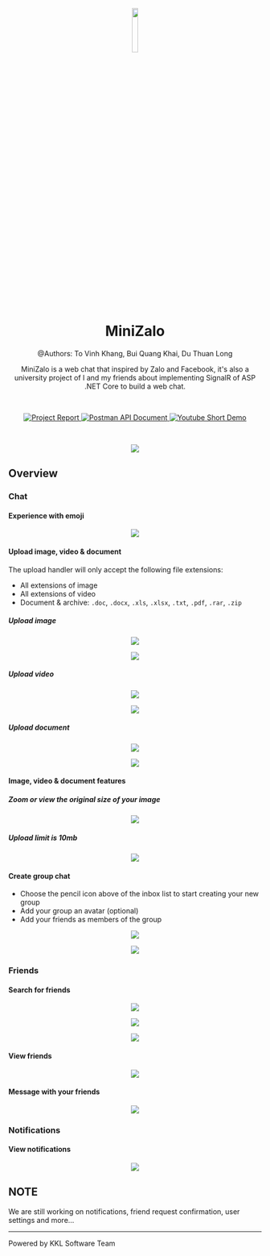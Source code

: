 <p align="center">
  <img src="client/src/assets/logo.png" width="15%" />
</p>

<h1 align="center">MiniZalo</h1>
<p align="center">@Authors: To Vinh Khang, Bui Quang Khai, Du Thuan Long</p>
<p align="center">MiniZalo is a web chat that inspired by Zalo and Facebook, it's also a university project of I and my friends about implementing SignalR of ASP .NET Core to build a web chat.</p>

<br />

<p align="center">
  <a href="https://github.com/ToVinhKhang/All-Reports/blob/main/BSA_WEB/WEB_MiniZaloChatRealTime.pdf">
    <img src="https://img.shields.io/badge/Project%20Report-blue?style=flat&logo=github&labelColor=gray" alt="Project Report" />
  </a>
  <a href="https://documenter.getpostman.com/view/12371540/UVCB943H#490ec4bb-5ad8-4dbd-b373-a4a9a38b018b">
    <img src="https://img.shields.io/badge/API%20Reference-orange?style=flat&logo=postman&labelColor=white" alt="Postman API Document" />
  </a>
  <a href="https://youtu.be/sc08zwHgIb4">
    <img src="https://img.shields.io/badge/Short%20Demo-d93025?style=flat&logo=youtube&labelColor=212121" alt="Youtube Short Demo" />
  </a>
</p>  

<br />

<p align="center">
  <img src="screenshots/dashboard.png" />
</p>

## Overview

### Chat

#### Experience with emoji

<p align="center">
  <img src="screenshots/chat-emoji.png" />
</p>

#### Upload image, video & document

The upload handler will only accept the following file extensions:

- All extensions of image
- All extensions of video
- Document & archive: `.doc`, `.docx`, `.xls`, `.xlsx`, `.txt`, `.pdf`, `.rar`, `.zip`

##### Upload image

<p align="center">
  <img src="screenshots/chat-upload-image.png" />
</p>

<p align="center">
  <img src="screenshots/chat-upload-image-successful.png" />
</p>

##### Upload video

<p align="center">
  <img src="screenshots/chat-upload-video.png" />
</p>

<p align="center">
  <img src="screenshots/chat-upload-video-successful.png" />
</p>

##### Upload document

<p align="center">
  <img src="screenshots/chat-upload-document.png" />
</p>

<p align="center">
  <img src="screenshots/chat-upload-document-successful.png" />
</p>

#### Image, video & document features

##### Zoom or view the original size of your image

<p align="center">
  <img src="screenshots/chat-zoom-image.png" />
</p>

##### Upload limit is 10mb

<p align="center">
  <img src="screenshots/chat-upload-error.png" />
</p>

#### Create group chat

- Choose the pencil icon above of the inbox list to start creating your new group
- Add your group an avatar (optional)
- Add your friends as members of the group

<p align="center">
  <img src="screenshots/chat-create-group-1.png" />
</p>

<p align="center">
  <img src="screenshots/chat-create-group-2.png" />
</p>

### Friends

#### Search for friends

<p align="center">
  <img src="screenshots/search.png" />
</p>

<p align="center">
  <img src="screenshots/search-results.png" />
</p>

<p align="center">
  <img src="screenshots/search-no-results.png" />
</p>

#### View friends

<p align="center">
  <img src="screenshots/friends.png" />
</p>

#### Message with your friends

<p align="center">
  <img src="screenshots/friends-messaging.png" />
</p>

### Notifications

#### View notifications

<p align="center">
  <img src="screenshots/notifications-dropdown.png" />
</p>

## NOTE

We are still working on notifications, friend request confirmation, user settings and more...

---

Powered by KKL Software Team
